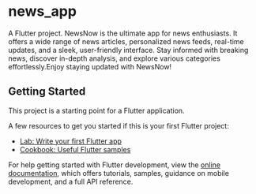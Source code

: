 # news_app

A Flutter project.
NewsNow is the ultimate app for news enthusiasts. It offers a wide range of news articles, personalized news feeds, real-time updates, and a sleek, user-friendly interface. Stay informed with breaking news, discover in-depth analysis, and explore various categories effortlessly.Enjoy staying updated with NewsNow!

## Getting Started

This project is a starting point for a Flutter application.

A few resources to get you started if this is your first Flutter project:

- [Lab: Write your first Flutter app](https://docs.flutter.dev/get-started/codelab)
- [Cookbook: Useful Flutter samples](https://docs.flutter.dev/cookbook)

For help getting started with Flutter development, view the
[online documentation](https://docs.flutter.dev/), which offers tutorials,
samples, guidance on mobile development, and a full API reference.
